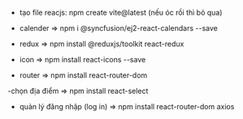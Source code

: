 
- tạo file reacjs: npm create vite@latest (nếu óc rồi thì bỏ qua)

- calender
=> npm i @syncfusion/ej2-react-calendars --save

- redux 
=> npm install @reduxjs/toolkit react-redux

- icon
=> npm install react-icons --save

- router 
=> npm install react-router-dom

-chọn địa điểm 
=> npm install react-select

- quản lý đăng nhập (log in)
=> npm install react-router-dom axios


